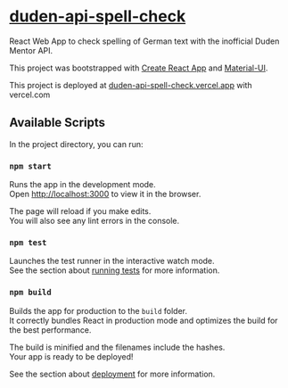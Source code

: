 # [duden-api-spell-check](https://duden-api-spell-check.vercel.app)

React Web App to check spelling of German text with the inofficial Duden Mentor API.

This project was bootstrapped with [Create React App](https://github.com/facebook/create-react-app) and [Material-UI](https://material-ui.com).

This project is deployed at [duden-api-spell-check.vercel.app](https://duden-api-spell-check.vercel.app "Production Deployment") with vercel.com

## Available Scripts

In the project directory, you can run:

### `npm start`

Runs the app in the development mode.\
Open [http://localhost:3000](http://localhost:3000) to view it in the browser.

The page will reload if you make edits.\
You will also see any lint errors in the console.

### `npm test`

Launches the test runner in the interactive watch mode.\
See the section about [running tests](https://facebook.github.io/create-react-app/docs/running-tests) for more information.

### `npm build`

Builds the app for production to the `build` folder.\
It correctly bundles React in production mode and optimizes the build for the best performance.

The build is minified and the filenames include the hashes.\
Your app is ready to be deployed!

See the section about [deployment](https://facebook.github.io/create-react-app/docs/deployment) for more information.
